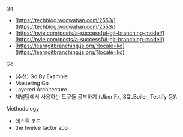 Git
- [https://techblog.woowahan.com/2553/](https://techblog.woowahan.com/2553/)
- [https://nvie.com/posts/a-successful-git-branching-model/](https://nvie.com/posts/a-successful-git-branching-model/)
- [https://learngitbranching.js.org/?locale=ko](https://learngitbranching.js.org/?locale=ko)

Go
- (추천) Go By Example
- Mastering Go
- Layered Architecture
- 채널팀에서 사용하는 도구들 공부하기 (Uber Fx, SQLBoiler, Testify 등)\

Methodology
- 테스트 코드
- the twelve factor app